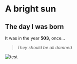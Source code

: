 # A bright sun

## The day I was born

It was in the year **503**, once...

> _They should be all damned_

![test](https://picsum.photos/seed/picsum/536/354)
